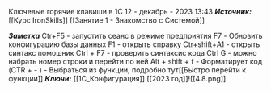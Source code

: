 
Ключевые горячие клавиши в 1С
 12 - декабрь - 2023  13:43 
***Источник:***  [[Курс IronSkills]] [[Занятие 1 - Знакомство с Системой]]

***Заметка*** 
Ctr+F5 - запустить сеанс в режиме предприятия
F7 - Обновить конфигурацию базы данных
F1 - открыть справку
Ctr+shift+А1 - открыть синтакс помошник
Ctrl + F7 - проверить синтаксис кода
Ctrl G - можно набрать номер строки и перейти по ней
Alt + shift + f - Форматирует код
(CTR +  - ) - Выбраться  из функции, подробно тут[[Быстро перейти к функции]]
***Ключи:*** [[1С_Конфигурация]] [[2023 год]]![[4.8.png]]